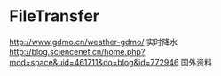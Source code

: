 # FileTransfer

http://www.gdmo.cn/weather-gdmo/ 实时降水
http://blog.sciencenet.cn/home.php?mod=space&uid=461711&do=blog&id=772946 国外资料
